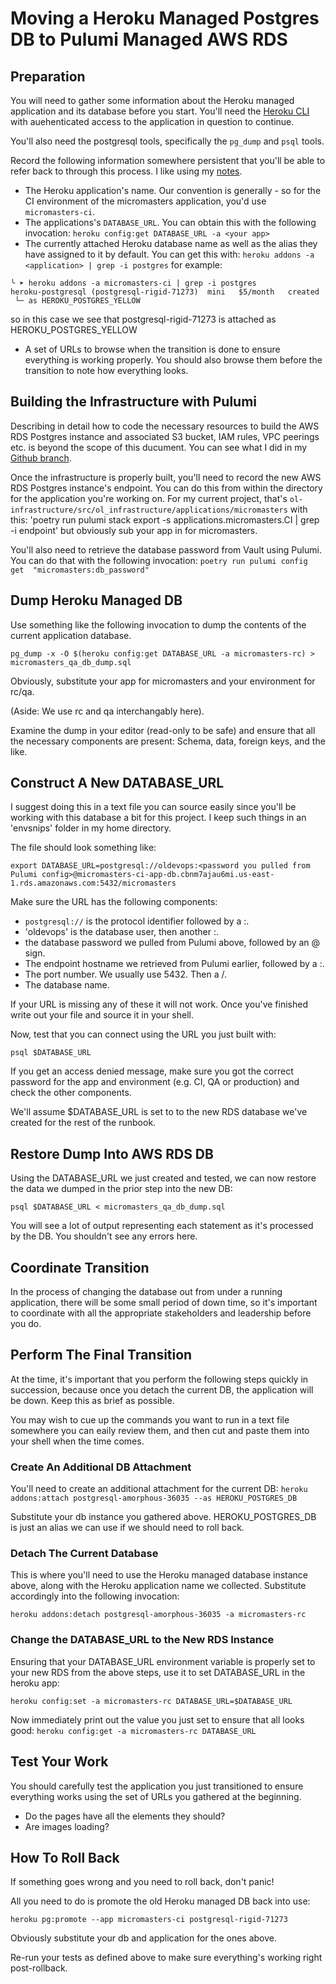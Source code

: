# Moving a Heroku Managed Postgres DB to Pulumi Managed AWS RDS

## Preparation

You will need to gather some information about the Heroku managed application and its database before you start. You'll need the
[Heroku CLI](https://devcenter.heroku.com/articles/heroku-cli) with auehenticated access to the application in question to continue.

You'll also need the postgresql tools, specifically the `pg_dump` and `psql` tools.

Record the following information somewhere persistent that you'll be able to refer back to through this process. I like using my [notes](https://joplinapp.org/).

- The Heroku application's name. Our convention is generally <application>-<environment> so for the CI environment of the micromasters
application, you'd use `micromasters-ci`.
- The applications's `DATABASE_URL`. You can obtain this with the following invocation: `heroku config:get DATABASE_URL -a <your app>`
- The currently attached Heroku database name as well as the alias they have assigned to it by default. You can get this with:
`heroku addons -a <application> | grep -i postgres` for example:
```
╰ ➤ heroku addons -a micromasters-ci | grep -i postgres
heroku-postgresql (postgresql-rigid-71273)  mini   $5/month   created
 └─ as HEROKU_POSTGRES_YELLOW
```
so in this case we see that postgresql-rigid-71273 is attached as HEROKU_POSTGRES_YELLOW
- A set of URLs to browse when the transition is done to ensure everything is working properly. You should also browse them before the transition to note how
everything looks.

## Building the Infrastructure with Pulumi

<!-- TODO: My branch might vanish. Change this to a CR when one exists. -->
Describing in detail how to code the necessary resources to build the AWS RDS Postgres instance and associated S3 bucket, IAM rules, VPC peerings
etc. is beyond the scope of this ducument. You can see what I did in my [Github branch](https://github.com/mitodl/ol-infrastructure/tree/cpatti_micromasters_pulumi).

Once the infrastructure is properly built, you'll need to record the new AWS RDS Postgres instance's endpoint. You can do this from within
the directory for the application you're working on. For my current project, that's `ol-infrastructure/src/ol_infrastructure/applications/micromasters`
with this: 'poetry run pulumi stack export -s applications.micromasters.CI | grep -i endpoint' but obviously sub your app in for micromasters.

You'll also need to retrieve the database password from Vault using Pulumi. You can do that with the following invocation:
`poetry run pulumi config get  "micromasters:db_password"`

## Dump Heroku Managed DB

Use something like the following invocation to dump the contents of the current application database.

`pg_dump -x -O $(heroku config:get DATABASE_URL -a micromasters-rc) > micromasters_qa_db_dump.sql`

Obviously, substitute your app for micromasters and your environment for rc/qa.

(Aside: We use rc and qa interchangably here).

Examine the dump in your editor (read-only to be safe) and ensure that all the necessary components are present: Schema, data, foreign keys, and the like.

## Construct A New DATABASE_URL

I suggest doing this in a text file you can source easily since you'll be working with this database a bit for this project. I keep such things in an 'envsnips' folder
in my home directory.

The file should look something like:
```
export DATABASE_URL=postgresql://oldevops:<password you pulled from Pulumi config>@micromasters-ci-app-db.cbnm7ajau6mi.us-east-1.rds.amazonaws.com:5432/micromasters
```

Make sure the URL has the following components:

- `postgresql://` is the protocol identifier followed by a :.
- 'oldevops' is the database user, then another :.
- the database password we pulled from Pulumi above, followed by an @ sign.
- The endpoint hostname we retrieved from Pulumi earlier, followed by a :.
- The port number. We usually use 5432. Then a /.
- The database name.

If your URL is missing any of these it will not work. Once you've finished write out your file and source it in your shell.

Now, test that you can connect using the URL you just built with:

`psql $DATABASE_URL`

If you get an access denied message, make sure you got the correct password for the app and environment (e.g. CI, QA or production) and check the
other components.

We'll assume $DATABASE_URL is set to to the new RDS database we've created for the rest of the runbook.

## Restore Dump Into AWS RDS DB

Using the DATABASE_URL we just created and tested, we can now restore the data we dumped in the prior step into the new DB:

`psql $DATABASE_URL < micromasters_qa_db_dump.sql`

You will see a lot of output representing each statement as it's processed by the DB. You shouldn't see any errors here.

## Coordinate Transition

In the process of changing the database out from under a running application, there will be some small period of down time, so it's important to coordinate with
all the appropriate stakeholders and leadership before you do.

## Perform The Final Transition

At the time, it's important that you perform the following steps quickly in succession, because once you detach the current DB, the application will be down.
Keep this as brief as possible.

You may wish to cue up the commands you want to run in a text file somewhere you can eaily review them, and then cut and paste them into your shell when the
time comes.

### Create An Additional DB Attachment

You'll need to create an additional attachment for the current DB:
`heroku addons:attach postgresql-amorphous-36035 --as HEROKU_POSTGRES_DB`

Substitute your db instance you gathered above. HEROKU_POSTGRES_DB is just an alias we can use if we should need to roll back.

### Detach The Current Database

This is where you'll need to use the Heroku managed database instance above, along with the Heroku application name we collected. Substitute accordingly
into the following invocation:

`heroku addons:detach postgresql-amorphous-36035 -a micromasters-rc`

### Change the DATABASE_URL to the New RDS Instance

Ensuring that your DATABASE_URL environment variable is properly set to your new RDS from the above steps, use it to set DATABASE_URL in the heroku app:

`heroku config:set -a micromasters-rc DATABASE_URL=$DATABASE_URL`

Now immediately print out the value you just set to ensure that all looks good:
`heroku config:get -a micromasters-rc DATABASE_URL`

## Test Your Work

You should carefully test the application you just transitioned to ensure everything works using the set of URLs you gathered at the beginning.
- Do the pages have all the elements they should?
- Are images loading?

## How To Roll Back

If something goes wrong and you need to roll back, don't panic!

All you need to do is promote the old Heroku managed DB back into use:

`heroku pg:promote --app micromasters-ci postgresql-rigid-71273`

Obviously substitute your db and application for the ones above.

Re-run your tests as defined above to make sure everything's working right post-rollback.
